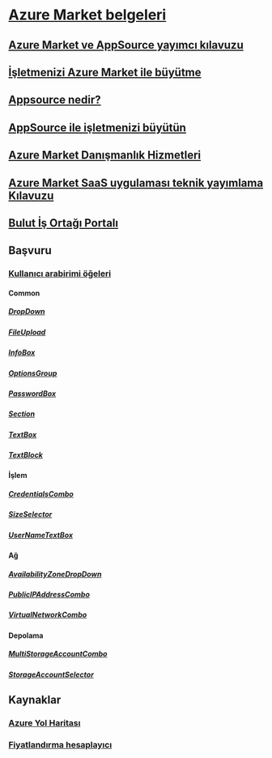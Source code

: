 # [Azure Market belgeleri](index.md)
## [Azure Market ve AppSource yayımcı kılavuzu](marketplace-publishers-guide.md)
## [İşletmenizi Azure Market ile büyütme](grow-your-business-azure-marketplace.md)
## [Appsource nedir?](marketplace-what-is-appsource.md)
## [AppSource ile işletmenizi büyütün](marketplace-grow-your-business-with-appsource.md)
## [Azure Market Danışmanlık Hizmetleri](consulting-services.md)
## [Azure Market SaaS uygulaması teknik yayımlama Kılavuzu](marketplace-saas-applications-technical-publishing-guide.md)
## [Bulut İş Ortağı Portalı](./cloud-partner-portal/cloud-partner-portal-what-is-the-cloud-partner-portal.md)
## Başvuru
### [Kullanıcı arabirimi öğeleri](../managed-applications/create-uidefinition-elements.md?toc=%2fazure%2fmarketplace%2ftoc.json)
#### Common
##### [DropDown](../managed-applications/microsoft-common-dropdown.md?toc=%2fazure%2fmarketplace%2ftoc.json)
##### [FileUpload](../managed-applications/microsoft-common-fileupload.md?toc=%2fazure%2fmarketplace%2ftoc.json)
##### [InfoBox](../managed-applications/microsoft-common-infobox.md?toc=%2fazure%2fmarketplace%2ftoc.json)
##### [OptionsGroup](../managed-applications/microsoft-common-optionsgroup.md?toc=%2fazure%2fmarketplace%2ftoc.json)
##### [PasswordBox](../managed-applications/microsoft-common-passwordbox.md?toc=%2fazure%2fmarketplace%2ftoc.json)
##### [Section](../managed-applications/microsoft-common-section.md?toc=%2fazure%2fmarketplace%2ftoc.json)
##### [TextBox](../managed-applications/microsoft-common-textbox.md?toc=%2fazure%2fmarketplace%2ftoc.json)
##### [TextBlock](../managed-applications/microsoft-common-textblock.md?toc=%2fazure%2fmarketplace%2ftoc.json)
#### İşlem
##### [CredentialsCombo](../managed-applications/microsoft-compute-credentialscombo.md?toc=%2fazure%2fmarketplace%2ftoc.json)
##### [SizeSelector](../managed-applications/microsoft-compute-sizeselector.md?toc=%2fazure%2fmarketplace%2ftoc.json)
##### [UserNameTextBox](../managed-applications/microsoft-compute-usernametextbox.md?toc=%2fazure%2fmarketplace%2ftoc.json)
#### Ağ
##### [AvailabilityZoneDropDown](../managed-applications/microsoft-network-availabilityzonedropdown.md?toc=%2fazure%2fmarketplace%2ftoc.json)
##### [PublicIPAddressCombo](../managed-applications/microsoft-network-publicipaddresscombo.md?toc=%2fazure%2fmarketplace%2ftoc.json)
##### [VirtualNetworkCombo](../managed-applications/microsoft-network-virtualnetworkcombo.md?toc=%2fazure%2fmarketplace%2ftoc.json)
#### Depolama
##### [MultiStorageAccountCombo](../managed-applications/microsoft-storage-multistorageaccountcombo.md?toc=%2fazure%2fmarketplace%2ftoc.json)
##### [StorageAccountSelector](../managed-applications/microsoft-storage-storageaccountselector.md?toc=%2fazure%2fmarketplace%2ftoc.json)
## Kaynaklar
### [Azure Yol Haritası](https://azure.microsoft.com/roadmap/)
### [Fiyatlandırma hesaplayıcı](https://azure.microsoft.com/pricing/calculator/)
